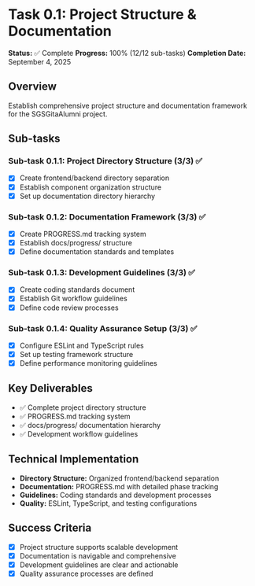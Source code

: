 # Task 0.1: Project Structure & Documentation

**Status:** ✅ Complete
**Progress:** 100% (12/12 sub-tasks)
**Completion Date:** September 4, 2025

## Overview
Establish comprehensive project structure and documentation framework for the SGSGitaAlumni project.

## Sub-tasks

### Sub-task 0.1.1: Project Directory Structure (3/3) ✅
- [x] Create frontend/backend directory separation
- [x] Establish component organization structure
- [x] Set up documentation directory hierarchy

### Sub-task 0.1.2: Documentation Framework (3/3) ✅
- [x] Create PROGRESS.md tracking system
- [x] Establish docs/progress/ structure
- [x] Define documentation standards and templates

### Sub-task 0.1.3: Development Guidelines (3/3) ✅
- [x] Create coding standards document
- [x] Establish Git workflow guidelines
- [x] Define code review processes

### Sub-task 0.1.4: Quality Assurance Setup (3/3) ✅
- [x] Configure ESLint and TypeScript rules
- [x] Set up testing framework structure
- [x] Define performance monitoring guidelines

## Key Deliverables
- ✅ Complete project directory structure
- ✅ PROGRESS.md tracking system
- ✅ docs/progress/ documentation hierarchy
- ✅ Development workflow guidelines

## Technical Implementation
- **Directory Structure:** Organized frontend/backend separation
- **Documentation:** PROGRESS.md with detailed phase tracking
- **Guidelines:** Coding standards and development processes
- **Quality:** ESLint, TypeScript, and testing configurations

## Success Criteria
- [x] Project structure supports scalable development
- [x] Documentation is navigable and comprehensive
- [x] Development guidelines are clear and actionable
- [x] Quality assurance processes are defined